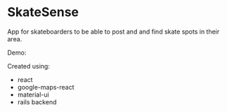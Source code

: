 # SkateSense

App for skateboarders to be able to post and and find skate spots in their area.


Demo:

Created using:
- react
- google-maps-react
- material-ui
- rails backend
